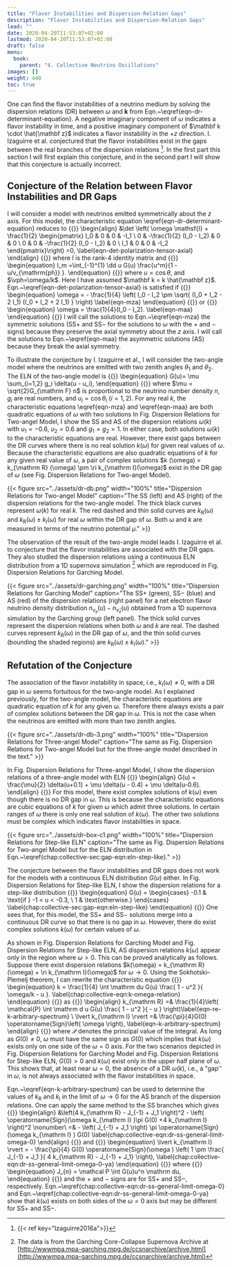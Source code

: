 ```yaml
---
title: "Flavor Instabilities and Dispersion-Relation Gaps"
description: "Flavor Instabilities and Dispersion-Relation Gaps"
lead: ""
date: 2020-04-20T11:53:07+02:00
lastmod: 2020-04-20T11:53:07+02:00
draft: false
menu:
  book:
    parent: "4. Collective Neutrino Oscillations"
images: []
weight: 440
toc: true
---
```



One can find the flavor instabilities of a neutrino medium by solving the dispersion relations (DR) between $\omega$ and $\mathbf k$ from Eqn.~\eqref{eqn-dr-determinant-equation}. A negative imaginary component of $\omega$ indicates a flavor instability in time, and a positive imaginary component of $\mathbf k \cdot \hat{\mathbf z}$ indicates a flavor instability in the $+z$ direction. I. Izaguirre et al. conjectured that the flavor instabilities exist in the gaps between the real branches of the dispersion relations [^Izaguirre2016a]. In the first part this section I will first explain this conjecture, and in the second part I will show that this conjecture is actually incorrect.

## Conjecture of the Relation between Flavor Instabilities and DR Gaps

I will consider a model with neutrinos emitted symmetrically about the $z$ axis. For this model, the characteristic equation \eqref{eqn-dr-determinant-equation} reduces to
{{<m>}}
\begin{align}
&\det \left( \omega \mathsf{I} + \frac{1}{2}
\begin{pmatrix}
   I_0 & 0 & 0 & -I_1 \\
   0 & -\frac{1}{2} (I_0 - I_2) & 0 & 0 \\
   0 & 0 & -\frac{1}{2} (I_0 - I_2) & 0 \\
   I_1 & 0 & 0 & -I_2
\end{pmatrix}\right) =0,
\label{eqn-det-polarization-tensor-axial}
\end{align}
{{</m>}}
where $\mathsf I$ is the rank-4 identity matrix and
{{<m>}}
\begin{equation}
   I_m =\int_{-1}^{1} \dd u G(u) \frac{u^m}{1 -  u/v_{\mathrm{ph}} }.
\end{equation}
{{</m>}}
where $u=\cos\theta$, and $\vph=\omega/k$. Here I have assumed $\mathbf k = k \hat{\mathbf z}$.
Eqn.~\eqref{eqn-det-polarization-tensor-axial} is satisfied if
{{<m>}}
\begin{equation}
    \omega  = - \frac{1}{4} \left( I_0 - I_2 \pm \sqrt{ (I_0 + I_2 - 2 I_1) (I_0 + I_2 + 2 I_1) } \right)
    \label{eqn-mza}
\end{equation}
{{</m>}}
or
{{<m>}}
\begin{equation}
   \omega = \frac{1}{4}(I_0 - I_2).
   \label{eqn-maa}
\end{equation}
{{</m>}}
I will call the solutions to Eqn.~\eqref{eqn-mza} the symmetric solutions (SS$+$ and SS$-$ for the solutions to $\omega$ with the $+$ and $-$ signs) because they preserve the axial symmetry about the $z$ axis. I will call the solutions to Eqn.~\eqref{eqn-maa} the asymmetric solutions (AS) because they break the axial symmetry.


To illustrate the conjecture by I. Izaguirre et al., I will consider the two-angle model where the neutrinos are emitted with two zenith angles $\theta_1$ and $\theta_2$. The ELN of the two-angle model is
{{<m>}}
\begin{equation}
G(u)= \mu \sum_{i=1,2} g_i \delta(u - u_i),
\end{equation}
{{</m>}}
where $\mu = \sqrt{2}G_{\mathrm F} n$ is proportional to the neutrino number density $n$, $g_i$ are real numbers, and $u_i=\cos \theta_i$ ($i=1,2$). For any real $k$, the characteristic equations \eqref{eqn-mza} and \eqref{eqn-maa} are both quadratic equations of $\omega$ with two solutions
In Fig. Dispersion Relations for Two-angel Model, I show the SS and AS of the dispersion relations $\omega(k)$ with $u_1=-0.6$, $u_2=0.6$ and $g_1=g_2=1$. In either case, both solutions $\omega(k)$ to the characteristic equations are real. However, there exist gaps between the DR curves where there is no real solution $k(\omega)$ for given real values of $\omega$. Because the characteristic equations are also quadratic equations of $k$ for any given real value of $\omega$, a pair of complex solutions $k (\omega) = k_{\mathrm R} (\omega) \pm \ri k_{\mathrm I}(\omega)$ exist in the DR gap of $\omega$ (see Fig. Dispersion Relations for Two-angel Model).


{{< figure src="../assets/dr-db.png" width="100%" title="Dispersion Relations for Two-angel Model" caption="The SS (left) and AS (right) of the dispersion relations for the two-angle model. The thick black curves represent $\omega(k)$ for real $k$. The red dashed and thin solid curves are $k_{\mathrm R}(\omega)$ and $k_{\mathrm R}(\omega) \pm k_{\mathrm I}(\omega)$ for real $\omega$ within the DR gap of $\omega$. Both $\omega$ and $k$ are measured in terms of the neutrino potential $\mu$." >}}


The observation of the result of the two-angle model leads I. Izaguirre et al. to conjecture that the flavor instabilities are associated with the DR gaps. They also studied the dispersion relations using a continuous ELN distribution from a 1D supernova simulation [^supsim] which are reproduced in Fig. Dispersion Relations for Garching Model.



{{< figure src="../assets/dr-garching.png" width="100%" title="Dispersion Relations for Garching Model" caption="The SS$+$ (green), SS$-$ (blue) and AS (red) of the dispersion relations (right panel) for a net electron flavor neutrino density distribution $n_{\nu_{\ee}}(u) -n_{\bar\nu_\ee}(u)$ obtained from a 1D supernova simulation by the Garching group (left panel). The thick solid curves represent the dispersion relations when both $\omega$ and $k$ are real. The dashed curves represent $k_{\mathrm R}(\omega)$ in the DR gap of $\omega$, and the thin solid curves (bounding the shaded regions) are $k_{\mathrm R}(\omega)\pm k_{\mathrm I}(\omega)$." >}}




## Refutation of the Conjecture

The association of the flavor instability in space, i.e., $k_{\mathrm I}(\omega)\neq 0$, with a DR gap in $\omega$ seems fortuitous for the two-angle model. As I explained previously, for the two-angle model, the characteristic equations are quadratic equation of $k$ for any given $\omega$. Therefore there always exists a pair of complex solutions between the DR gap in $\omega$. This is not the case when the neutrinos are emitted with more than two zenith angles.


{{< figure src="../assets/dr-db-3.png" width="100%" title="Dispersion Relations for Three-angel Model" caption="The same as Fig. Dispersion Relations for Two-angel Model but for the three-angle model described in the text." >}}


In Fig. Dispersion Relations for Three-angel Model, I show the dispersion relations of a three-angle model with ELN
{{<m>}}
\begin{align}
    G(u) = \frac{\mu}{2} \delta(u+0.1) + \mu \delta(u - 0.4) + \mu \delta(u-0.6).
\end{align}
{{</m>}}
For this model, there exist complex solutions of $k(\omega)$ even though there is no DR gap in $\omega$. This is because the characteristic equations are cubic equations of $k$ for given $\omega$ which admit three solutions. In certain ranges of $\omega$ there is only one real solution of $k(\omega)$. The other two solutions must be complex which indicates flavor instabilities in space.




{{< figure src="../assets/dr-box-c1.png" width="100%" title="Dispersion Relations for Step-like ELN" caption="The same as Fig. Dispersion Relations for Two-angel Model but for the ELN distribution in Eqn.~\eqref{chap:collective-sec:gap-eqn:eln-step-like}." >}}


The conjecture between the flavor instabilities and DR gaps does not work for the models with a continuous ELN distribution $G(u)$ either. In Fig. Dispersion Relations for Step-like ELN, I show the dispersion relations for a step-like distribution
{{<m>}}
\begin{equation}
G(u) = \begin{cases}
-0.1 &  \text{if } -1 < u < -0.3, \\
1 &  \text{otherwise.}
\end{cases}
\label{chap:collective-sec:gap-eqn:eln-step-like}
\end{equation}
{{</m>}}
One sees that, for this model, the SS$+$ and SS$-$ solutions merge into a continuous DR curve so that there is no gap in $\omega$. However, there do exist complex solutions $k(\omega)$ for certain values of $\omega$.


As shown in Fig. Dispersion Relations for Garching Model and Fig. Dispersion Relations for Step-like ELN, AS dispersion relations $k(\omega)$ appear only in the region where $\omega > 0$. This can be proved analytically as follows.
Suppose there exist dispersion relations $k(\omega) = k_{\mathrm R}(\omega) + \ri k_{\mathrm I}(\omega)$ for $\omega \to 0$. Using the Sokhotski–Plemelj theorem, I can rewrite the characteristic equation
{{<m>}}
\begin{equation}
   k = \frac{1}{4} \int \mathrm du G(u) \frac{ 1 - u^2 }{ \omega/k - u }.
   \label{chap:collective-eqn:k-omega-relation}
\end{equation}
{{</m>}}
as
{{<m>}}
\begin{align}
k_{\mathrm R} =& \frac{1}{4}\left(  \mathcal{P} \int \mathrm d u G(u) \frac{ 1 - u^2 }{ - u }  \right)\label{eqn-re-k-arbitrary-spectrum} \\
\lvert k_{\mathrm I} \rvert =&  \frac{\pi}{4}G(0) \operatorname{Sign}\left( \omega \right),
\label{eqn-k-arbitrary-spectrum}
\end{align}
{{</m>}}
where $\mathcal P$ denotes the principal value of the integral. As long as $G(0)\neq 0$, $\omega$ must have the same sign as $G(0)$ which implies that $k(\omega)$ exists only on one side of the $\omega=0$ axis. For the two scenarios depicted in Fig. Dispersion Relations for Garching Model and Fig. Dispersion Relations for Step-like ELN, $G(0)>0$ and $k(\omega)$ exist only in the upper half plane of $\omega$. This shows that, at least near $\omega =0$, the absence of a DR $\omega(k)$, i.e., a "gap'' in $\omega$, is not always associated with the flavor instabilities in space.

Eqn.~\eqref{eqn-k-arbitrary-spectrum} can be used to determine the values of $k_{\mathrm R}$ and $k_{\mathrm I}$ in the limit of $\omega\to 0$ for the AS branch of the dispersion relations. One can apply the same method to the SS branches which gives
{{<m>}}
\begin{align}
&\left(4 k_{\mathrm R} - J_{-1} + J_1 \right)^2  - \left( \operatorname{Sign}(\omega k_{\mathrm I} )\pi G(0) +4 k_{\mathrm I} \right)^2 \nonumber\\
=& - \left( J_{-1} + J_1 \right) \pi \operatorname{Sign}(\omega k_{\mathrm I} ) G(0)
\label{chap:collective-eqn:dr-ss-general-limit-omega-0}
\end{align}
{{</m>}}
and
{{<m>}}
\begin{equation}
   \lvert k_{\mathrm I} \rvert = - \frac{\pi}{4} G(0) \operatorname{Sign}(\omega ) \left(  1 \pm \frac{ J_{-1} +  J_1 }{ 4 k_{\mathrm R} - J_{-1} + J_1}  \right),
   \label{chap:collective-eqn:dr-ss-general-limit-omega-0-ya}
\end{equation}
{{</m>}}
where
{{<m>}}
\begin{equation}
J_{n} = \mathcal P \int G(u)u^n \mathrm du,
\end{equation}
{{</m>}}
and the $+$ and $-$ signs are for SS$+$ and SS$-$, respectively. Eqn.~\eqref{chap:collective-eqn:dr-ss-general-limit-omega-0} and Eqn.~\eqref{chap:collective-eqn:dr-ss-general-limit-omega-0-ya} show that $k(\omega)$ exists on both sides of the $\omega=0$ axis but may be different for SS$+$ and SS$-$.



[^Izaguirre2016a]: {{< ref key="Izaguirre2016a">}}
[^supsim]: The data is from the Garching Core-Collapse Supernova Archive at [http://wwwmpa.mpa-garching.mpg.de/ccsnarchive/archive.html](http://wwwmpa.mpa-garching.mpg.de/ccsnarchive/archive.html)